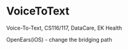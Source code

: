 # VoiceToText
Voice-To-Text, CS116/117, DataCare, EK Health

OpenEars(iOS) - change the bridging path 

